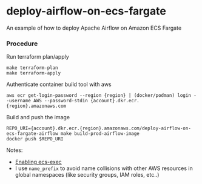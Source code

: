# deploy-airflow-on-ecs-fargate
An example of how to deploy Apache Airflow on Amazon ECS Fargate

### Procedure

Run terraform plan/apply
```shell
make terraform-plan
make terraform-apply
```

Authenticate container build tool with aws
```shell
aws ecr get-login-password --region {region} | (docker/podman) login --username AWS --password-stdin {account}.dkr.ecr.{region}.amazonaws.com
```

Build and push the image
```shell
REPO_URI={account}.dkr.ecr.{region}.amazonaws.com/deploy-airflow-on-ecs-fargate-airflow make build-prod-airflow-image
docker push $REPO_URI
```

Notes:
- [Enabling ecs-exec](https://docs.aws.amazon.com/AmazonECS/latest/developerguide/ecs-exec.html)
- I use `name_prefix` to avoid name collisions with other AWS resources in global namespaces (like security groups, IAM roles, etc..)
